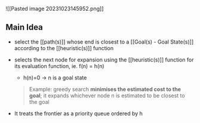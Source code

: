 ![[Pasted image 20231023145952.png]]

## Main Idea
- select the [[path(s)]] whose end is closest to a [[Goal(s) - Goal State(s)]] according to the [[heuristic(s)]] function
- selects the next node for expansion using the [[heuristic(s)]] function for its evaluation function, ie. f(n) = h(n)
    
    - h(n)=0 → n is a goal state
    
    > Example: greedy search **minimises the estimated cost to the goal**; it expands whichever node n is estimated to be closest to the goal
    
- It treats the frontier as a priority queue ordered by h